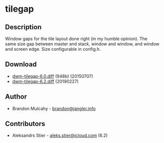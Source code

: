 tilegap
=======

Description
-----------
Window gaps for the tile layout done right (in my humble opinion). The same
size gap between master and stack, window and window, and window and screen
edge. Size configurable in config.h.

Download
--------
* [dwm-tilegap-6.0.diff](dwm-tilegap-6.0.diff) (948b) (20150707)
* [dwm-tilegap-6.2.diff](dwm-tilegap-6.2.diff) (20190227)

Author
------
* Brandon Mulcahy - <brandon@jangler.info>

Contributors
------------
* Aleksandrs Stier - <aleks.stier@icloud.com> (6.2)
